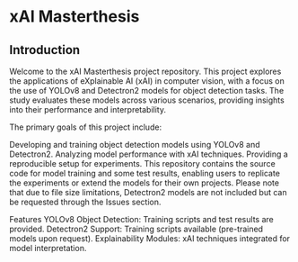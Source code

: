 <h1>xAI Masterthesis</h1>

<h2>Introduction</h2>

Welcome to the xAI Masterthesis project repository. This project explores the applications of eXplainable AI (xAI) in computer vision, with a focus on the use of YOLOv8 and Detectron2 models for object detection tasks. The study evaluates these models across various scenarios, providing insights into their performance and interpretability.

The primary goals of this project include:

Developing and training object detection models using YOLOv8 and Detectron2.
Analyzing model performance with xAI techniques.
Providing a reproducible setup for experiments.
This repository contains the source code for model training and some test results, enabling users to replicate the experiments or extend the models for their own projects. Please note that due to file size limitations, Detectron2 models are not included but can be requested through the Issues section.

Features
YOLOv8 Object Detection: Training scripts and test results are provided.
Detectron2 Support: Training scripts available (pre-trained models upon request).
Explainability Modules: xAI techniques integrated for model interpretation.


